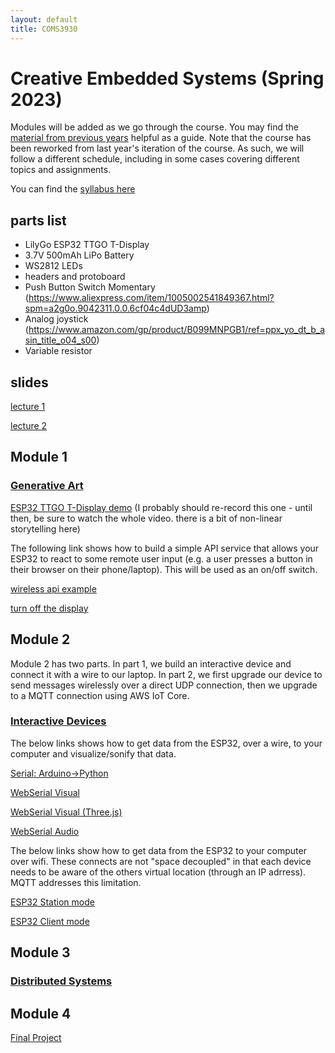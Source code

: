 ```yaml
---
layout: default
title: COMS3930
---
```

 
# Creative Embedded Systems (Spring 2023)


Modules will be added as we go through the course.
You may find the [material from previous years](..) helpful as a guide.
Note that the course has been reworked from last year's iteration of the course.
As such, we will follow a different schedule, including in some cases covering different topics and assignments.

You can find the [syllabus here](./syllabus.pdf)

## parts list

- LilyGo ESP32 TTGO T-Display
- 3.7V 500mAh LiPo Battery
- WS2812 LEDs
- headers and protoboard
- Push Button Switch Momentary (https://www.aliexpress.com/item/1005002541849367.html?spm=a2g0o.9042311.0.0.6cf04c4dUD3amp)
- Analog joystick (https://www.amazon.com/gp/product/B099MNPGB1/ref=ppx_yo_dt_b_asin_title_o04_s00)
- Variable resistor


## slides

[lecture 1](https://docs.google.com/presentation/d/1E5Z55TWN8dyVO0oQpFIxsKS6UpPJ_kGK/edit?usp=sharing&ouid=117771447296538002013&rtpof=true&sd=true)

[lecture 2](https://docs.google.com/presentation/d/1gS7KOvo3zVrMT67-I0imdUQEq8WHlseg/edit?usp=sharing&ouid=117771447296538002013&rtpof=true&sd=true)

## Module 1

### [Generative Art](./mod1.md)

[ESP32 TTGO T-Display demo](https://youtu.be/adLUgmCJKnM) (I probably should re-record this one - until then, be sure to watch the whole video. there is a bit of non-linear storytelling here)

The following link shows how to build a simple API service that allows your ESP32 to react to some remote user input (e.g. a user presses a button in their browser on their phone/laptop). This will be used as an on/off switch.

[wireless api example](https://github.com/mbennett12/kinetic-sculpture-webapi)

[turn off the display](https://www.reddit.com/r/esp32/comments/movnp3/comment/hlad7wh/?utm_source=share&utm_medium=web2x&context=3)

## Module 2

Module 2 has two parts. 
In part 1, we build an interactive device and connect it with a wire to our laptop.
In part 2, we first upgrade our device to send messages wirelessly over a direct UDP connection, then we upgrade to a MQTT connection using AWS IoT Core.

### [Interactive Devices](./mod2.md)

The below links shows how to get data from the ESP32, over a wire, to your computer and visualize/sonify that data.

[Serial: Arduino->Python](https://gist.github.com/santolucito/44410ed78def1b68b9994b74227f59ee)

[WebSerial Visual](./serialVisual.html)

[WebSerial Visual (Three.js)](./serialThree.html)

[WebSerial Audio](./serialAudio.html)

The below links show how to get data from the ESP32 to your computer over wifi. These connects are not "space decoupled" in that each device needs to be aware of the others virtual location (through an IP adrress). MQTT addresses this limitation.

[ESP32 Station mode](https://gist.github.com/santolucito/4016405f54850f7a216e9e453fe81803)

[ESP32 Client mode](https://gist.github.com/santolucito/4016405f54850f7a216e9e453fe81803)


## Module 3

### [Distributed Systems](./mod3.md)



## Module 4

[Final Project](./final.md)

